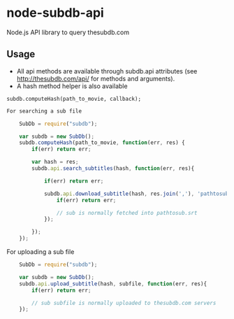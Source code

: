 node-subdb-api
==============

Node.js API library to query thesubdb.com


Usage
-----

- All api methods are available through subdb.api attributes (see http://thesubdb.com/api/ for methods and arguments).
- A hash method helper is also available

```nodejs
subdb.computeHash(path_to_movie, callback);
```

```js
For searching a sub file

	SubDb = require("subdb");

	var subdb = new SubDb();
	subdb.computeHash(path_to_movie, function(err, res) {
		if(err) return err;

		var hash = res;
		subdb.api.search_subtitles(hash, function(err, res){

			if(err) return err;

			subdb.api.download_subtitle(hash, res.join(','), 'pathtosub.srt', function(err, res) {
				if(err) return err;

				// sub is normally fetched into pathtosub.srt
			});

		});
	});
```
For uploading a sub file

```javascript
	SubDb = require("subdb");

	var subdb = new SubDb();
	subdb.api.upload_subtitle(hash, subfile, function(err, res){
		if(err) return err;

		// sub subfile is normally uploaded to thesubdb.com servers
	});
```

